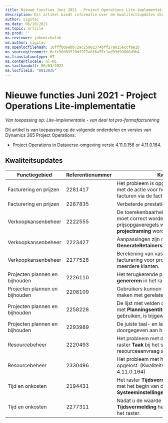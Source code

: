 ```yaml
---
title: Nieuwe functies Juni 2021 - Project Operations Lite-implementatie
description: Dit artikel biedt informatie over de kwaliteitsupdates die beschikbaar zijn in de versie van Project Operations Lite-implementatie van juni 2021.
author: sigitac
ms.date: 06/10/2021
ms.topic: article
ms.prod: ''
ms.reviewer: johnmichalak
ms.author: sigitac
ms.openlocfilehash: 16fffb06ebb72ac25982374bff27a015eccfae1b
ms.sourcegitcommit: 6cfc50d89528df977a8f6a55c1ad39d99800d9b4
ms.translationtype: HT
ms.contentlocale: nl-NL
ms.lasthandoff: 06/03/2022
ms.locfileid: "8913936"
---
```

# <a name="whats-new-june-2021---project-operations-lite-deployment"></a>Nieuwe functies Juni 2021 - Project Operations Lite-implementatie

_Van toepassing op: Lite-implementatie - van deal tot pro-formafacturering_

Dit artikel is van toepassing op de volgende onderdelen en versies van Dynamics 365 Project Operations:

  - Project Operations in Dataverse-omgeving versie 4.11.0.156 or 4.11.0.164.

## <a name="quality-updates"></a>Kwaliteitsupdates

| **Functiegebied** | **Referentienummer** | **Kwaliteitsupdate** |
| --- | --- | --- |
| Facturering en prijzen | 2281417 | Het probleem is opgelost met betrekking tot de fout met de actie voor het automatisch maken van facturen via de factuurplanning. |
| Facturering en prijzen | 2287835 |   Verbeterde prestatie van factuurbevestiging. |
| Verkoopkansenbeheer | 2222555 | De toerekenbaarheid van materiaalschattingen moet correct worden gekopieerd naar details van prijsopgaveregels wanneer **Importeren uit projectraming** wordt gebruikt. |
| Verkoopkansenbeheer | 2223427 | Aanpassingen zijn nu toegestaan voor de actie **GenerateRetainersFromRetainerScheduleOptions**. |
| Verkoopkansenbeheer | 2277528 | Berekening van vaste mijlpaalwaarde voor facturering voor projectcontractregels met meerdere klanten. |
| Projecten plannen en bijhouden | 2226110 | Het terugkerende probleem met de functie **Vereiste genereren** in het raster **Projectteam** is opgelost. |
| Projecten plannen en bijhouden | 2208109 | Gebruikers kunnen geen project in de ene valuta maken met gerelateerde taken in een andere valuta. |
| Projecten plannen en bijhouden | 2258228 | De lijst met velden die mogen worden gewijzigd met **Planningsentiteiten** die de API voor planning gebruiken, is bijgewerkt. |
| Projecten plannen en bijhouden | 2293989 | De juiste taal- en landinstellingen moeten worden doorgegeven aan het raster **Projecttaken**.|
| Resourcebeheer | 2220493 | Het probleem met de gebruikerservaring in het raster **Taak** bij het snel markeren van een resourceaanvraag als voltooid is opgelost. |
| Resourcebeheer | 2330496 | Het probleem met het laden van het **Planbord** is opgelost. (Kwaliteitsupdate is beschikbaar in versie 4.11.0.164) |
| Tijd en onkosten | 2194431 | Het raster **Tijdsvermelding** moet rekening houden met het begin van de week zoals is ingesteld in de **Systeeminstellingen**. |
| Tijd en onkosten | 2277311 | Nadat u de waarde in een cel in het raster **Tijdsvermelding** hebt verwijderd, blijft de cursor in het raster. |
